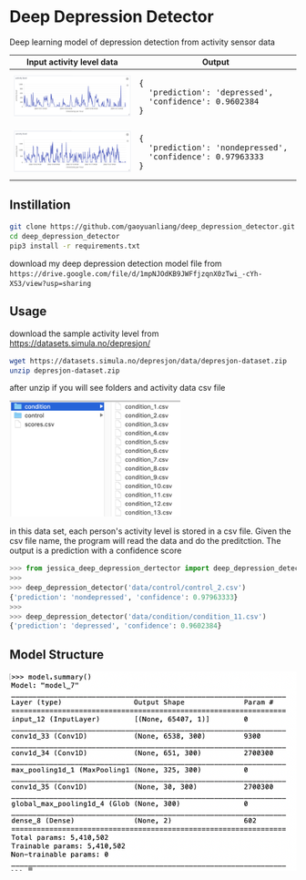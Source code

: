 # Deep Depression Detector

Deep learning model of depression detection from activity sensor data

<table>
  <thead>
    <tr>
      <th>Input activity level data</th>
      <th>Output</th>
    </tr>
  </thead>
  <tr>
    <td>
      <img src="https://raw.githubusercontent.com/gaoyuanliang/deep_depression_detector/master/condition_11.png" width="600">
    </td>
    <td>
      <pre>
{
  'prediction': 'depressed', 
  'confidence': 0.9602384
}
</pre>
    </td>
  </tr>
  <tr>
    <td>
      <img src="https://raw.githubusercontent.com/gaoyuanliang/deep_depression_detector/master/control_2.png" width="600">
    </td>
    <td>
      <pre>
{
  'prediction': 'nondepressed', 
  'confidence': 0.97963333
}
</pre>
    </td>
  </tr>
</table>

## Instillation

```bash
git clone https://github.com/gaoyuanliang/deep_depression_detector.git
cd deep_depression_detector
pip3 install -r requirements.txt
```

download my deep depression detection model file from ```https://drive.google.com/file/d/1mpNJOdKB9JWFfjzqnX0zTwi_-cYh-XS3/view?usp=sharing```

## Usage

download the sample activity level from https://datasets.simula.no/depresjon/

```bash
wget https://datasets.simula.no/depresjon/data/depresjon-dataset.zip
unzip depresjon-dataset.zip
```

after unzip if you will see folders and activity data csv file

<img src="https://raw.githubusercontent.com/gaoyuanliang/deep_depression_detector/master/WX20200901-181410%402x.png" width="300">

in this data set, each person's activity level is stored in a csv file. Given the csv file name, the program will read the data and do the preditction. The output is a prediction with a confidence score

```python
>>> from jessica_deep_depression_dertector import deep_depression_detector
>>> 
>>> deep_depression_detector('data/control/control_2.csv')
{'prediction': 'nondepressed', 'confidence': 0.97963333}
>>> 
>>> deep_depression_detector('data/condition/condition_11.csv')
{'prediction': 'depressed', 'confidence': 0.9602384}
```
## Model Structure

<img src="https://raw.githubusercontent.com/gaoyuanliang/deep_depression_detector/master/model.png" width="600">
